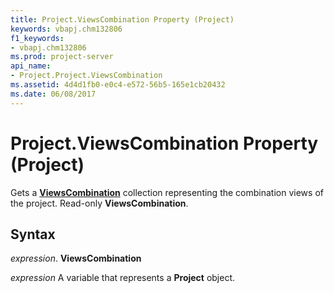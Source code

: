 ```yaml
---
title: Project.ViewsCombination Property (Project)
keywords: vbapj.chm132806
f1_keywords:
- vbapj.chm132806
ms.prod: project-server
api_name:
- Project.Project.ViewsCombination
ms.assetid: 4d4d1fb0-e0c4-e572-56b5-165e1cb20432
ms.date: 06/08/2017
---
```



# Project.ViewsCombination Property (Project)

Gets a  **[ViewsCombination](Project.ViewCombination.md)** collection representing the combination views of the project. Read-only **ViewsCombination**.


## Syntax

 _expression_. **ViewsCombination**

 _expression_ A variable that represents a **Project** object.


